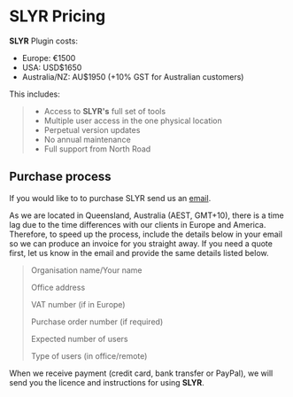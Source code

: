 # SLYR Pricing

**SLYR** Plugin costs:

- Europe: €1500
- USA: USD$1650
- Australia/NZ: AU$1950 (+10% GST for Australian customers)

This includes:

> - Access to **SLYR's** full set of tools
> - Multiple user access in the one physical location
> - Perpetual version updates
> - No annual maintenance
> - Full support from North Road

## Purchase process

If you would like to to purchase SLYR send us
an [email](mailto:info@north-road.com).

As we are located in Queensland, Australia (AEST, GMT+10), there is a time lag
due to the time differences with our clients in Europe and America. Therefore,
to speed up the process, include the details below in your email so we can
produce an invoice for you straight away. If you need a quote first, let us
know in the email and provide the same details listed below.

> Organisation name/Your name
>
> Office address
>
> VAT number (if in Europe)
>
> Purchase order number (if required)
>
> Expected number of users
>
> Type of users (in office/remote)

When we receive payment (credit card, bank transfer or PayPal), we will send
you the licence and instructions for using **SLYR**.

